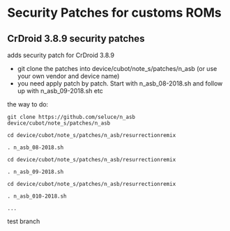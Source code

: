 Security Patches for customs ROMs
===========
CrDroid 3.8.9 security patches 
------------------

adds security patch for CrDroid 3.8.9

- git clone the patches into device/cubot/note_s/patches/n_asb (or use your own vendor and device name)
- you need apply patch by patch. Start with n_asb_08-2018.sh and follow up with n_asb_09-2018.sh etc

the way to do:
```
git clone https://github.com/seluce/n_asb device/cubot/note_s/patches/n_asb

cd device/cubot/note_s/patches/n_asb/resurrectionremix

. n_asb_08-2018.sh

cd device/cubot/note_s/patches/n_asb/resurrectionremix

. n_asb_09-2018.sh

cd device/cubot/note_s/patches/n_asb/resurrectionremix

. n_asb_010-2018.sh

...
```

test branch